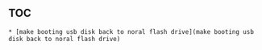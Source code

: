 ## TOC

    * [make booting usb disk back to noral flash drive](make booting usb disk back to noral flash drive)
